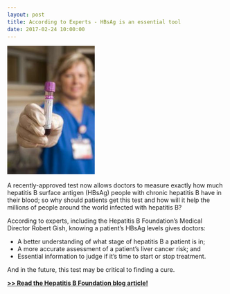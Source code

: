 ```yaml
---
layout: post
title: According to Experts - HBsAg is an essential tool
date: 2017-02-24 10:00:00
---
```


![](/assets/images/according-to-experts-hbsag-is-an-essential-tool.jpg)

A recently-approved test now allows doctors to measure exactly how much hepatitis B surface antigen (HBsAg) people with chronic hepatitis B have in their blood; so why should patients get this test and how will it help the millions of people around the world infected with hepatitis B?

According to experts, including the Hepatitis B Foundation’s Medical Director Robert Gish, knowing a patient’s HBsAg levels gives doctors:

- A better understanding of what stage of hepatitis B a patient is in;
- A more accurate assessment of a patient’s liver cancer risk; and
- Essential information to judge if it’s time to start or stop treatment.

And in the future, this test may be critical to finding a cure.

[**>> Read the Hepatitis B Foundation blog article!**](http://www.hepb.org/blog/doctors-get-new-tool-improve-hepatitis-b-treatment-monitoring/)
